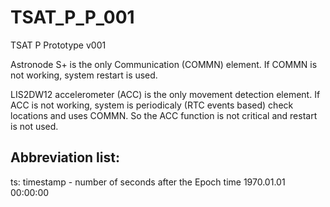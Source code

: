 # TSAT_P_P_001
TSAT P Prototype v001

Astronode S+ is the only Communication (COMMN) element. If COMMN is not working, system restart is used.

LIS2DW12 accelerometer (ACC) is the only movement detection element. If ACC is not working, system is periodicaly (RTC events based) check locations and uses COMMN. So the ACC function is not critical and restart is not used.

## Abbreviation list:
ts: timestamp - number of seconds after the Epoch time 1970.01.01 00:00:00
